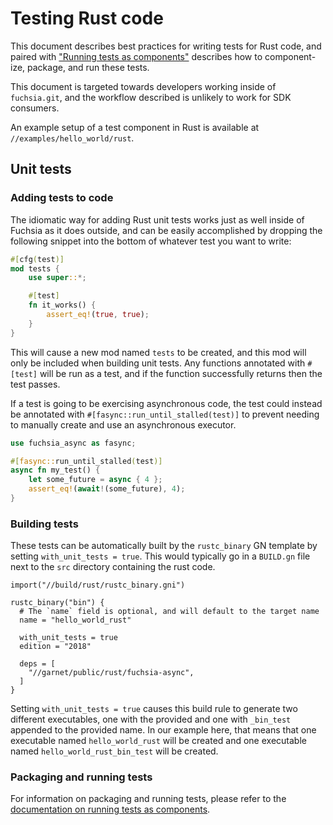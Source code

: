 # Testing Rust code

This document describes best practices for writing tests for Rust code, and
paired with ["Running tests as components"][component_tests] describes how to
component-ize, package, and run these tests.

This document is targeted towards developers working inside of `fuchsia.git`,
and the workflow described is unlikely to work for SDK consumers.

An example setup of a test component in Rust is available at
`//examples/hello_world/rust`.

## Unit tests

### Adding tests to code

The idiomatic way for adding Rust unit tests works just as well inside of
Fuchsia as it does outside, and can be easily accomplished by dropping the
following snippet into the bottom of whatever test you want to write:

```rust
#[cfg(test)]
mod tests {
    use super::*;

    #[test]
    fn it_works() {
        assert_eq!(true, true);
    }
}
```

This will cause a new mod named `tests` to be created, and this mod will only be
included when building unit tests. Any functions annotated with `#[test]` will
be run as a test, and if the function successfully returns then the test passes.

If a test is going to be exercising asynchronous code, the test could instead be
annotated with `#[fasync::run_until_stalled(test)]` to prevent needing to
manually create and use an asynchronous executor.

```rust
use fuchsia_async as fasync;

#[fasync::run_until_stalled(test)]
async fn my_test() {
    let some_future = async { 4 };
    assert_eq!(await!(some_future), 4);
}

```

### Building tests

These tests can be automatically built by the `rustc_binary` GN template by
setting `with_unit_tests = true`. This would typically go in a `BUILD.gn` file
next to the `src` directory containing the rust code.

```GN
import("//build/rust/rustc_binary.gni")

rustc_binary("bin") {
  # The `name` field is optional, and will default to the target name
  name = "hello_world_rust"

  with_unit_tests = true
  edition = "2018"

  deps = [
    "//garnet/public/rust/fuchsia-async",
  ]
}
```

Setting `with_unit_tests = true` causes this build rule to generate two
different executables, one with the provided and one with `_bin_test` appended
to the provided name. In our example here, that means that one executable named
`hello_world_rust` will be created and one executable named
`hello_world_rust_bin_test` will be created.

### Packaging and running tests

For information on packaging and running tests, please refer to the
[documentation on running tests as components][component_tests].

[component_tests]:../../testing/running_tests_as_components.md
